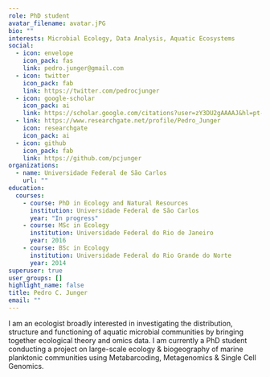 ```yaml
---
role: PhD student
avatar_filename: avatar.jPG
bio: ""
interests: Microbial Ecology, Data Analysis, Aquatic Ecosystems
social:
  - icon: envelope
    icon_pack: fas
    link: pedro.junger@gmail.com
  - icon: twitter
    icon_pack: fab
    link: https://twitter.com/pedrocjunger
  - icon: google-scholar
    icon_pack: ai
    link: https://scholar.google.com/citations?user=zY3DU2gAAAAJ&hl=pt-BR
  - link: https://www.researchgate.net/profile/Pedro_Junger
    icon: researchgate
    icon_pack: ai
  - icon: github
    icon_pack: fab
    link: https://github.com/pcjunger
organizations:
  - name: Universidade Federal de São Carlos
    url: ""
education:
  courses:
    - course: PhD in Ecology and Natural Resources
      institution: Universidade Federal de São Carlos
      year: "In progress"
    - course: MSc in Ecology
      institution: Universidade Federal do Rio de Janeiro
      year: 2016
    - course: BSc in Ecology
      institution: Universidade Federal do Rio Grande do Norte
      year: 2014
superuser: true
user_groups: []
highlight_name: false
title: Pedro C. Junger
email: ""
---
```

I am an ecologist broadly interested in investigating the distribution, structure and functioning of aquatic microbial communities by bringing together ecological theory and omics data. I am currently a PhD student conducting a project on large-scale ecology & biogeography of marine planktonic communities using Metabarcoding, Metagenomics & Single Cell Genomics.

